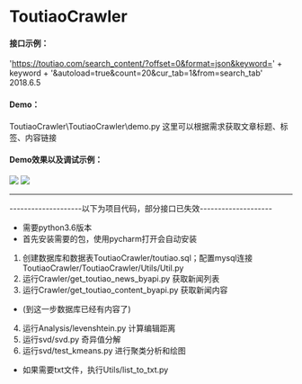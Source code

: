 # ToutiaoCrawler
#### 接口示例：
'https://toutiao.com/search_content/?offset=0&format=json&keyword=' + keyword + '&autoload=true&count=20&cur_tab=1&from=search_tab'    2018.6.5

#### Demo：
ToutiaoCrawler\ToutiaoCrawler\demo.py
这里可以根据需求获取文章标题、标签、内容链接
#### Demo效果以及调试示例：
![](https://raw.githubusercontent.com/haibincoder/ToutiaoCrawler/master/ToutiaoCrawler/demo.png)
![](https://raw.githubusercontent.com/haibincoder/ToutiaoCrawler/master/ToutiaoCrawler/demo2.png)

***
--------------------以下为项目代码，部分接口已失效--------------------
* 需要python3.6版本</br>
* 首先安装需要的包，使用pycharm打开会自动安装 </br>

1. 创建数据库和数据表ToutiaoCrawler/toutiao.sql；配置mysql连接ToutiaoCrawler/ToutiaoCrawler/Utils/Util.py
2. 运行Crawler/get_toutiao_news_byapi.py 获取新闻列表
3. 运行Crawler/get_toutiao_content_byapi.py 获取新闻内容</br>
* (到这一步数据库已经有内容了) </br>

4. 运行Analysis/levenshtein.py 计算编辑距离
5. 运行svd/svd.py 奇异值分解
6. 运行svd/test_kmeans.py 进行聚类分析和绘图

* 如果需要txt文件，执行Utils/list_to_txt.py
  

